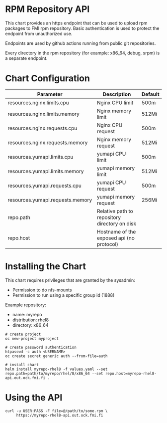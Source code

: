 # RPM Repository API

This chart provides an https endpoint that can be used to upload rpm packages to FMI rpm repository. Basic authentication is used to protect the endpoint from unauthorized use.

Endpoints are used by github actions running from public git repositories.

Every directory in the rpm repository (for example: x86_64, debug, srpm) is a separate endpoint.

# Chart Configuration

| Parameter | Description | Default |
|---|---|---|
| resources.nginx.limits.cpu | Nginx CPU limit| 500m |
| resources.nginx.limits.memory | Nginx memory limit| 512Mi |
| resources.nginx.requests.cpu | Nginx CPU request| 500m |
| resources.nginx.requests.memory | Nginx memory request | 512Mi |
| resources.yumapi.limits.cpu | yumapi CPU limit| 500m |
| resources.yumapi.limits.memory | yumapi memory limit| 512Mi |
| resources.yumapi.requests.cpu | yumapi CPU request| 500m |
| resources.yumapi.requests.memory | yumapi memory request | 256Mi |
| repo.path | Relative path to repository directory on disk | |
| repo.host | Hostname of the exposed api (no protocol) | |


# Installing the Chart

This chart requires privileges that are granted by the sysadmin:

* Permission to do nfs-mounts
* Permission to run using a specific group id (1888)

Example repository:

* name: myrepo
* distribution: rhel8
* directory: x86_64



```
# create project
oc new-project myproject

# create password authentication
htpasswd -c auth <USERNAME>
oc create secret generic auth --from-file=auth

# install chart
helm install myrepo-rhel8 -f values.yaml --set repo.path=path/to/myrepo/rhel/8/x86_64 --set repo.host=myrepo-rhel8-api.out.ock.fmi.fi .
```

# Using the API

```
curl -u USER:PASS -F file=@/path/to/some.rpm \ 
     https://myrepo-rhel8-api.out.ock.fmi.fi
```